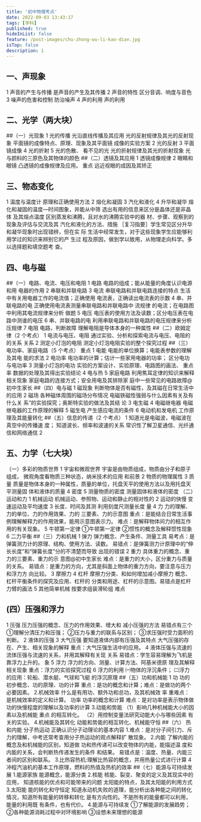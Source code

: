 ```yaml
---
title: '初中物理考点'
date: 2022-09-03 13:43:17
tags: [学科]
published: true
hideInList: false
feature: /post-images/chu-zhong-wu-li-kao-dian.jpg
isTop: false
description: 1
---
```

## 一、声现象
1 声音的产生与传播 是声音的产生及其传播
2 声音的特性 区分音调、响度与音色
3 噪声的危害和控制 防治噪声
4 声的利用
声的利用
## 二、光学（两大块）
##（一）光现象
1 光的传播
光沿直线传播及其应用
光的反射规律及其光的反射现象
平面镜的成像特点、原理、现象及其平面镜
成像的实验方案
2 光的反射
3 平面镜成像
4 光的折射
5 光的色散、
看不见的光
光的折射规律及其光的折射现象
光与颜料的三原色及其物体的颜色
##（二）透镜及其应用
1 透镜成像规律
2 眼睛和眼镜
凸透镜的成像规律及应用。
重点
远近视眼的成因及其矫正

## 三、物态变化
1 温度与温度计
原理和正确使用方法
2 熔化和凝固
3 汽化和液化
4 升华和凝华
熔化和凝固的温度—时间图象，并能从中筛
选出有用的信息来区分是晶体还是非晶体
及其熔点温度
区别蒸发和沸腾，且对水的沸腾实验中的器
材、步骤、观察到的现象及评估与交流及其
汽化和液化的方法、措施
［复习指要］学生常见区分升华和凝华现象时出现错辨，但在实
际 生活中经常发生，对于这些现象学生应能够利用学过的知识来辨别它的产
生过 程及原因，做到学以致用，从物理走向科学。多以选择题和填空题考
查。
## 四、电与磁
##（一）电路、电流、电压和电阻
1 电路
电路的组成；能从能量的角度认识电源和用
电器的作用
2 串联和并联电路
3 电流
串联电路和并联电路连接的特点
生活中有关用电器工作的电流值；正确使用
电流表，正确读出电流表的示数
4 串、并联电路的电 正确使用电流表测量串联电路和并联电路中
流规律
的电流；在电路图中利用其电流规律来分析
做题
5 电压
电压表的使用方法及读数；区分电压表在电
路中测谁的电压
6 串、并联电路的电 利用串联电路和并联电路的电压规律来分析
压规律
7 电阻
电路，判断故障
理解电阻是导体本身的一种属性
##（二）欧姆定律（2 个考点）
1 电流与电压、电阻 通过实验、分析和探索电流与电压、电阻的
的关系
关系
2 测定小灯泡的电阻 测定小灯泡电阻实验的整个探究过程
##（三）电功率、家庭电路（5 个考点）
重点
1 电能
电能的单位换算；电能表参数的理解及其电
能的求法
2 电功率
电功率的计算；估计一些家用电器的功率；
区分电功与电功率
3 测量小灯泡的电功 实验的方案设计、实验原理、电路图的画法、 重点率
数据的处理及其得出实验结论
4 电与热
5 家庭电路
利用焦耳定律的知识来解释相关现象
家庭电路的连接方式；安全用电及其排除家
庭中一些常见的电路故障@初中生家长
##（四）电与磁
1 磁现象
判断物体是否有磁性，及其磁在日常生活中
的应用
2 磁场
各种磁体周围的磁场分布情况
电磁铁磁性强弱与什么因素有关及有什么关
系”的实验探究；奥斯特实验的做法及其结
论
3 电生磁
4 电磁继电器
电磁继电器的工作原理的解释
5 磁生电
产生感应电流的条件
6 电动机和发电机
工作原理及其能量转化
##（五）信息的传递（2 个考点）
1
知道光是电磁波，电磁波在真空中的传播速
度；
知道波长、频率和波速的关系
常识性了解卫星通信、光纤通信和网络通信
2
## 五、力学（七大块）
（一）多彩的物质世界
1 宇宙和微观世界
宇宙是由物质组成，物质由分子和原子组成，
微观角度看物质三种状态，纳米技术的应用
和前景
2 物质的物理属性
3 质量
质量是物体本身的一种属性，质量的单位，托盘天平的使用方法以及用托盘天平测量固
体和液体的质量
4 密度
5 测量物质的密度
测量固体和液体的密度
（二）运动和力
1 机械运动 机械运动、参照物、运动和静止的相对性的 
2 运动的快慢
变速运动及平均速度
3 长度、时间及其测 利用刻度尺测量长度
量
4 力
力的理解、力的单位、力的作用效果、力的
三要素、力的示意图
重点：是能结合日常生活事例理解解释力的作用效果，能用示意图表示力。
难点：是解释物体间力的相互作用的有关现象。
5 牛顿第一定律
①牛顿第一定律
②惯性的概念及解释惯性现象
6 二力平衡
##（三）力和机械
1 弹力 弹力概念、产生条件、测量工具
易考点：是弹簧测力计的原理、结构、使用方法、读数。
易错点：是弹簧测力计原理中的“伸长长度”和“弹簧长度”分的不清楚而导致
出现的错误
2 重力
具体重力的概念、重力的三要素、重力的示
意图@初中生家长
难点：是重力的大小，区分重力与质量的关系。
易错点：是重力的方向，尤其是斜面上物体的重力方向，要注意与压力和浮力方
向比较。
3 摩擦力
4 杠杆
摩擦力分类、和如何增加减小摩擦力
概念、杠杆平衡条件的探究及应用、杠杆的
分类和用途、杠杆的示意图。易错点是杠杆
力臂的画法
5 其他简单机械
按要求组装滑轮组
难点
## (四）压强和浮力
1 压强
压力压强的概念、压力的作用效果、增大和
减小压强的方法
易错点有三个
①理解分清压力和压强；
②压力与重力的联系与区别；
③求压强时受力面积的判断。
2 液体的压强
3 大气压强
要知道液体内部有压强及其特点
大气压强的存在、产生、相关现象的解释
重点：大气压强生活中的应用。
4 液体压强与流速的 流体压强与流速的关系，并用其解释有关现
关系
易错点：学生容易理解为飞机是靠浮力上升的。
象
5 浮力
浮力的方向、测量、计算方法、阿基米德原
理及其解释相关现象
重点：浮力的实验探究过程
6 浮力的利用
㈠物体的浮沉条件；
㈡浮力的应用：轮船、潜水艇、气球和飞艇
的浮沉原理
##（五）功和机械能
1 功
功的初步概念、功的原理、功的计算
重点：是功的概念和计算；难点：是做功的两个必要因素。
2.机械效率
什么是有用功、额外功和总功，及其机械效
率
重难点：是机械效率的定义和计算。
功率 功率的概念和计算
难点：是对功率是表示物体做功的快慢程度的理解以及功率的计算
3.动能和势能
（1）影响几种机械能大小的因素以及机械能 重点
的相互转化。
（2）用控制变量法研究动能大小与哪些因素
有关的实验。
4.机械能及其转化
动能和势能的相互转化、机械能守恒
##（六） 热和内能
分子热运动 正确认识分子动理论的基本内容
1.难点：是对分子间引力、斥力的理解，中考还常考查用分子热运动的观点解释扩
散现象。
2.内能
了解内能的概念及和机械能的区别，知道做
功和热传递可以改变物体的内能，能描述温
度和内能的关系，会判断热传递发生的条件
和结果。
易错点是：温度、热量、内能三者间的区别和联系。
3.比热容热机:理解比热容的概念，并用热量公式进行计算
4 冲程汽油机的基本工作原理，燃料的热值及热机的效率
##（七）能源与可持续发展
1.能源家族
能源概念，能源分类
2.核能
核能、裂变、聚变的定义及其现实中的应用，
知道核能的优点和可能带来的问题
太阳能的特点，及其太阳能的利用方式
3.太阳能
能的转化和守恒定 知道永动机失败的道理，能分析出各种能之间的转化情况，知道所有能量的转移和转化
是有方向性的。不是所有的能量都可以利用，能量的利用既
有条件，也有代价。
4.能源与可持续发 
①了解能源的发展趋势；
②各种能源消耗过程中对环境影响
③设想未来理想的能源
